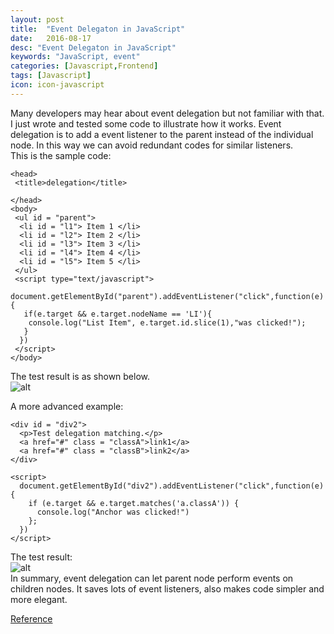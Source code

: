 ```yaml
---
layout: post
title:  "Event Delegaton in JavaScript"
date:   2016-08-17
desc: "Event Delegaton in JavaScript"
keywords: "JavaScript, event"
categories: [Javascript,Frontend]
tags: [Javascript]
icon: icon-javascript
---
```

Many developers may hear about event delegation but not familiar with that. I just wrote and tested some code to illustrate how it works. Event delegation is to add a event listener to the parent instead of the individual node. In this way we can avoid redundant codes for similar listeners.  
This is the sample code:  
```
<head>
 <title>delegation</title>

</head>
<body>
 <ul id = "parent">
  <li id = "l1"> Item 1 </li>
  <li id = "l2"> Item 2 </li>
  <li id = "l3"> Item 3 </li>
  <li id = "l4"> Item 4 </li>
  <li id = "l5"> Item 5 </li>
 </ul>
 <script type="text/javascript">
  document.getElementById("parent").addEventListener("click",function(e){
   if(e.target && e.target.nodeName == 'LI'){
    console.log("List Item", e.target.id.slice(1),"was clicked!");
   }
  })
 </script>
</body>
```
The test result is as shown below.  
![alt](https://2.bp.blogspot.com/-VxwcUJwn6A0/V7TGOvjWXNI/AAAAAAAAIbM/bRnWWKZlFjAT21E657w2avBJeZHVfY0KwCLcB/s320/Screen%2BShot%2B2016-08-17%2Bat%2B1.14.30%2BPM.png)  

A more advanced example:  
```
<div id = "div2">  
  <p>Test delegation matching.</p>
  <a href="#" class = "classA">link1</a>
  <a href="#" class = "classB">link2</a>
</div>

<script>
  document.getElementById("div2").addEventListener("click",function(e){
    if (e.target && e.target.matches('a.classA')) {
      console.log("Anchor was clicked!")
    };
  })
</script>
```
The test result:  
![alt](https://3.bp.blogspot.com/-wggXclOwHaw/V7THxP2cYQI/AAAAAAAAIbc/P1PsyZP3-n4oDNGk6nnt5I-AI_22M-ZMACLcB/s320/Screen%2BShot%2B2016-08-17%2Bat%2B1.22.33%2BPM.png)  
In summary, event delegation can let parent node perform events on children nodes. It saves lots of event listeners, also makes code simpler and more elegant.  

[Reference](https://davidwalsh.name/event-delegate)




